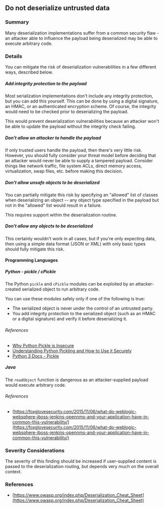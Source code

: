 ## Do not deserialize untrusted data

### Summary

Many deserialization implementations suffer from a common security flaw - an
attacker able to influence the payload being deserialized may be able to execute
arbitrary code.

### Details

You can mitigate the risk of deserialization vulnerabilities in a few different
ways, described below.

##### Add integrity protection to the payload

Most serialization implementations don't include any integrity protection, but
you can add this yourself. This can be done by using a digital signature, an
HMAC, or an authenticated encryption scheme. Of course, the integrity would need
to be checked prior to deserializing the payload.

This would prevent deserialization vulnerabilities because an attacker won't be
able to update the payload without the integrity check failing.

##### Don't allow an attacker to handle the payload

If only trusted users handle the payload, then there's very little risk.
However, you should fully consider your threat model before deciding that an
attacker would never be able to supply a tampered payload. Consider things like
network traffic, file system ACLs, direct memory access, virtualization, swap
files, etc. before making this decision.

##### Don't allow unsafe objects to be deserialized

You can partially mitigate this risk by specifying an "allowed" list of classes
when deserializing an object -- any object type specified in the payload but not
in the "allowed" list would result in a failure.

This requires support within the deserialization routine.

##### Don't allow any objects to be deserialized

This certainly wouldn't work in all cases, but if you're only expecting data,
then using a simple data format (JSON or XML) with only basic types should fully
mitigate this risk.

#### Programming Languages

##### Python - pickle / cPickle

The Python `pickle` and `cPickle` modules can be exploited by an
attacker-created serialized object to run arbitrary code.

You can use these modules safely only if one of the following is true:

-   The serialized object is never under the control of an untrusted party.
-   You add integrity protection to the serialized object (such as an HMAC or a
    digital signature) and verify it before deserializing it.

###### References

-   [Why Python Pickle is Insecure](https://michael-rushanan.blogspot.de/2012/10/why-python-pickle-is-insecure.html)
-   [Understanding Python Pickling and How to Use it Securely](https://www.synopsys.com/blogs/software-security/python-pickling/)
-   [Python 3 Docs - Pickle](https://docs.python.org/3/library/pickle.html)

##### Java

The `readObject` function is dangerous as an attacker-supplied payload would
execute arbitrary code.

###### References

-   [https://foxglovesecurity.com/2015/11/06/what-do-weblogic-websphere-jboss-jenkins-opennms-and-your-application-have-in-common-this-vulnerability/](https://foxglovesecurity.com/2015/11/06/what-do-weblogic-websphere-jboss-jenkins-opennms-and-your-application-have-in-common-this-vulnerability/)

### Severity Considerations

The severity of this finding should be increased if user-supplied content is
passed to the deserialization routing, but depends very much on the overall
context.

### References

-   [https://www.owasp.org/index.php/Deserialization_Cheat_Sheet](https://www.owasp.org/index.php/Deserialization_Cheat_Sheet)
